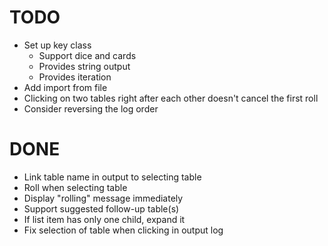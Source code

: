 # TODO
* Set up key class
    * Support dice and cards
    * Provides string output
    * Provides iteration
* Add import from file
* Clicking on two tables right after each other doesn't cancel the first roll
* Consider reversing the log order

# DONE
* Link table name in output to selecting table
* Roll when selecting table
* Display "rolling" message immediately
* Support suggested follow-up table(s)
* If list item has only one child, expand it
* Fix selection of table when clicking in output log
